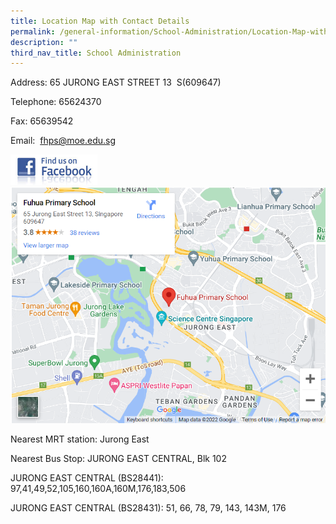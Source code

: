 ```yaml
---
title: Location Map with Contact Details
permalink: /general-information/School-Administration/Location-Map-with-Contact-Details/
description: ""
third_nav_title: School Administration
---
```

Address: 65 JURONG EAST STREET 13  S(609647)

Telephone: 65624370

Fax: 65639542

Email:  fhps@moe.edu.sg

<div>


<div style="float: left">

<a href="https://www.facebook.com/FuhuaPrimary">

<img style="width:50%;height:50%" src="/images/School%20Administration/Admission/FB1.jpg">

</a>

</div>

<div>

</div>

</div>


![](/images/School%20Administration/Admission/FB2.png)

Nearest MRT station: Jurong East

  

Nearest Bus Stop: JURONG EAST CENTRAL, Blk 102

  

JURONG EAST CENTRAL (BS28441): 97,41,49,52,105,160,160A,160M,176,183,506  

  

JURONG EAST CENTRAL (BS28431): 51, 66, 78, 79, 143, 143M, 176